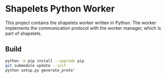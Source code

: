 # Shapelets Python Worker

This project contains the shapelets worker written in Python. The worker implements
the communication protocol with the worker manager, which is part of shapelets.

## Build

```bash
python -m pip install --upgrade pip
git submodule update --init
python setup.py generate_proto"
```